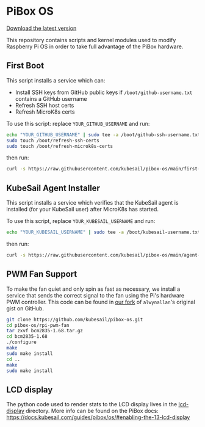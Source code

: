 # PiBox OS

[Download the latest version](https://github.com/kubesail/pibox-os/releases)

This repository contains scripts and kernel modules used to modify Raspberry Pi OS in order to take full advantage of the PiBox hardware.

## First Boot

This script installs a service which can:

- Install SSH keys from GitHub public keys if `/boot/github-username.txt` contains a GitHub username
- Refresh SSH host certs
- Refresh MicroK8s certs

To use this script: replace `YOUR_GITHUB_USERNAME` and run:

```bash
echo "YOUR_GITHUB_USERNAME" | sudo tee -a /boot/github-ssh-username.txt
sudo touch /boot/refresh-ssh-certs
sudo touch /boot/refresh-microk8s-certs
```

then run:

```bash
curl -s https://raw.githubusercontent.com/kubesail/pibox-os/main/first-boot-installer.sh | sudo bash
```

## KubeSail Agent Installer

This script installs a service which verifies that the KubeSail agent is installed (for your KubeSail user) after MicroK8s has started.

To use this script, replace `YOUR_KUBESAIL_USERNAME` and run:

```bash
echo "YOUR_KUBESAIL_USERNAME" | sudo tee -a /boot/kubesail-username.txt
```

then run:

```bash
curl -s https://raw.githubusercontent.com/kubesail/pibox-os/main/agent-installer.sh | sudo bash
```

## PWM Fan Support

To make the fan quiet and only spin as fast as necessary, we install a service that sends the correct signal to the fan using the Pi's hardware PWM controller. This code can be found in [our fork]() of `alwynallan`'s original gist on GitHub.

```bash
git clone https://github.com/kubesail/pibox-os.git
cd pibox-os/rpi-pwm-fan
tar zxvf bcm2835-1.68.tar.gz
cd bcm2835-1.68
./configure
make
sudo make install
cd ..
make
sudo make install
```

## LCD display

The python code used to render stats to the LCD display lives in the [lcd-display](lcd-display) directory. More info can be found on the PiBox docs: https://docs.kubesail.com/guides/pibox/os/#enabling-the-13-lcd-display
